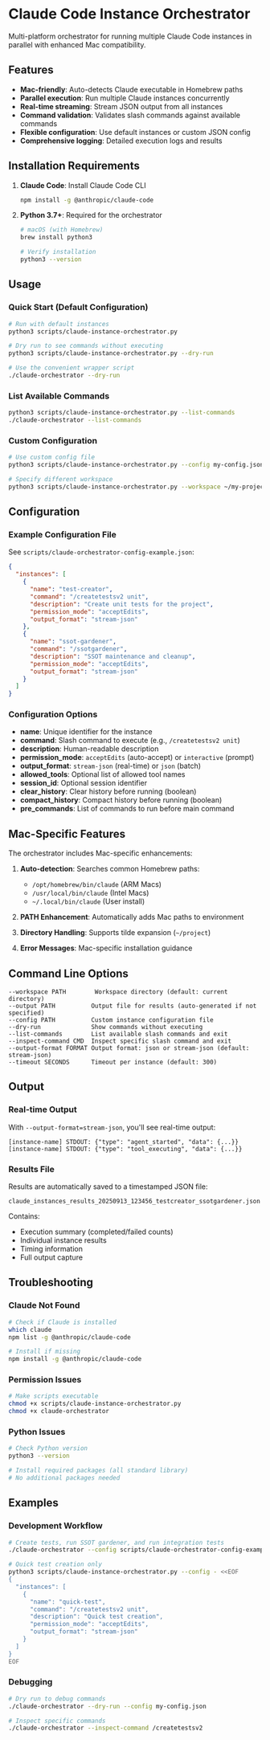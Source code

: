 # Claude Code Instance Orchestrator

Multi-platform orchestrator for running multiple Claude Code instances in parallel with enhanced Mac compatibility.

## Features

- **Mac-friendly**: Auto-detects Claude executable in Homebrew paths
- **Parallel execution**: Run multiple Claude instances concurrently
- **Real-time streaming**: Stream JSON output from all instances
- **Command validation**: Validates slash commands against available commands
- **Flexible configuration**: Use default instances or custom JSON config
- **Comprehensive logging**: Detailed execution logs and results

## Installation Requirements

1. **Claude Code**: Install Claude Code CLI
   ```bash
   npm install -g @anthropic/claude-code
   ```

2. **Python 3.7+**: Required for the orchestrator
   ```bash
   # macOS (with Homebrew)
   brew install python3
   
   # Verify installation
   python3 --version
   ```

## Usage

### Quick Start (Default Configuration)
```bash
# Run with default instances
python3 scripts/claude-instance-orchestrator.py

# Dry run to see commands without executing
python3 scripts/claude-instance-orchestrator.py --dry-run

# Use the convenient wrapper script
./claude-orchestrator --dry-run
```

### List Available Commands
```bash
python3 scripts/claude-instance-orchestrator.py --list-commands
./claude-orchestrator --list-commands
```

### Custom Configuration
```bash
# Use custom config file
python3 scripts/claude-instance-orchestrator.py --config my-config.json

# Specify different workspace
python3 scripts/claude-instance-orchestrator.py --workspace ~/my-project
```

## Configuration

### Example Configuration File
See `scripts/claude-orchestrator-config-example.json`:

```json
{
  "instances": [
    {
      "name": "test-creator",
      "command": "/createtestsv2 unit", 
      "description": "Create unit tests for the project",
      "permission_mode": "acceptEdits",
      "output_format": "stream-json"
    },
    {
      "name": "ssot-gardener",
      "command": "/ssotgardener",
      "description": "SSOT maintenance and cleanup", 
      "permission_mode": "acceptEdits",
      "output_format": "stream-json"
    }
  ]
}
```

### Configuration Options

- **name**: Unique identifier for the instance
- **command**: Slash command to execute (e.g., `/createtestsv2 unit`)
- **description**: Human-readable description
- **permission_mode**: `acceptEdits` (auto-accept) or `interactive` (prompt)
- **output_format**: `stream-json` (real-time) or `json` (batch)
- **allowed_tools**: Optional list of allowed tool names
- **session_id**: Optional session identifier
- **clear_history**: Clear history before running (boolean)
- **compact_history**: Compact history before running (boolean)
- **pre_commands**: List of commands to run before main command

## Mac-Specific Features

The orchestrator includes Mac-specific enhancements:

1. **Auto-detection**: Searches common Homebrew paths:
   - `/opt/homebrew/bin/claude` (ARM Macs)
   - `/usr/local/bin/claude` (Intel Macs) 
   - `~/.local/bin/claude` (User install)

2. **PATH Enhancement**: Automatically adds Mac paths to environment

3. **Directory Handling**: Supports tilde expansion (`~/project`)

4. **Error Messages**: Mac-specific installation guidance

## Command Line Options

```
--workspace PATH        Workspace directory (default: current directory)
--output PATH          Output file for results (auto-generated if not specified)
--config PATH          Custom instance configuration file
--dry-run              Show commands without executing
--list-commands        List available slash commands and exit
--inspect-command CMD  Inspect specific slash command and exit
--output-format FORMAT Output format: json or stream-json (default: stream-json)
--timeout SECONDS      Timeout per instance (default: 300)
```

## Output

### Real-time Output
With `--output-format=stream-json`, you'll see real-time output:
```
[instance-name] STDOUT: {"type": "agent_started", "data": {...}}
[instance-name] STDOUT: {"type": "tool_executing", "data": {...}}
```

### Results File
Results are automatically saved to a timestamped JSON file:
```
claude_instances_results_20250913_123456_testcreator_ssotgardener.json
```

Contains:
- Execution summary (completed/failed counts)
- Individual instance results
- Timing information
- Full output capture

## Troubleshooting

### Claude Not Found
```bash
# Check if Claude is installed
which claude
npm list -g @anthropic/claude-code

# Install if missing
npm install -g @anthropic/claude-code
```

### Permission Issues
```bash
# Make scripts executable
chmod +x scripts/claude-instance-orchestrator.py
chmod +x claude-orchestrator
```

### Python Issues
```bash
# Check Python version
python3 --version

# Install required packages (all standard library)
# No additional packages needed
```

## Examples

### Development Workflow
```bash
# Create tests, run SSOT gardener, and run integration tests
./claude-orchestrator --config scripts/claude-orchestrator-config-example.json

# Quick test creation only
python3 scripts/claude-instance-orchestrator.py --config - <<EOF
{
  "instances": [
    {
      "name": "quick-test",
      "command": "/createtestsv2 unit", 
      "description": "Quick test creation",
      "permission_mode": "acceptEdits",
      "output_format": "stream-json"
    }
  ]
}
EOF
```

### Debugging
```bash
# Dry run to debug commands
./claude-orchestrator --dry-run --config my-config.json

# Inspect specific commands
./claude-orchestrator --inspect-command /createtestsv2
```